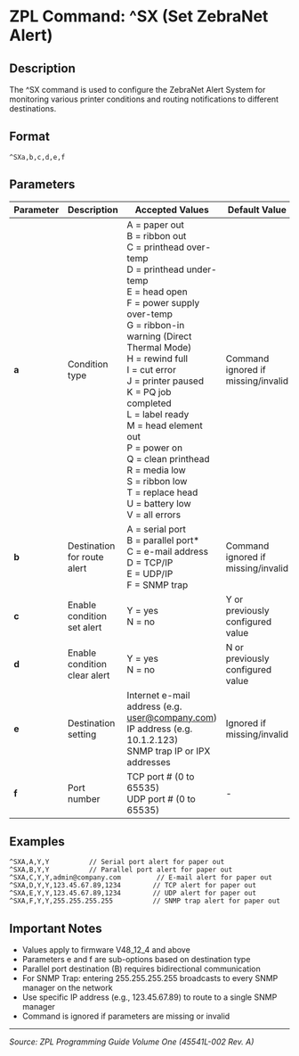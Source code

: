 # ZPL Command: ^SX (Set ZebraNet Alert)

## Description
The ^SX command is used to configure the ZebraNet Alert System for monitoring various printer conditions and routing notifications to different destinations.

## Format
```
^SXa,b,c,d,e,f
```

## Parameters
| Parameter | Description | Accepted Values | Default Value |
|-----------|-------------|----------------|---------------|
| **a** | Condition type | A = paper out<br>B = ribbon out<br>C = printhead over-temp<br>D = printhead under-temp<br>E = head open<br>F = power supply over-temp<br>G = ribbon-in warning (Direct Thermal Mode)<br>H = rewind full<br>I = cut error<br>J = printer paused<br>K = PQ job completed<br>L = label ready<br>M = head element out<br>P = power on<br>Q = clean printhead<br>R = media low<br>S = ribbon low<br>T = replace head<br>U = battery low<br>V = all errors | Command ignored if missing/invalid |
| **b** | Destination for route alert | A = serial port<br>B = parallel port*<br>C = e-mail address<br>D = TCP/IP<br>E = UDP/IP<br>F = SNMP trap | Command ignored if missing/invalid |
| **c** | Enable condition set alert | Y = yes<br>N = no | Y or previously configured value |
| **d** | Enable condition clear alert | Y = yes<br>N = no | N or previously configured value |
| **e** | Destination setting | Internet e-mail address (e.g. user@company.com)<br>IP address (e.g. 10.1.2.123)<br>SNMP trap IP or IPX addresses | Ignored if missing/invalid |
| **f** | Port number | TCP port # (0 to 65535)<br>UDP port # (0 to 65535) | - |

## Examples
```zpl
^SXA,A,Y,Y          // Serial port alert for paper out
^SXA,B,Y,Y          // Parallel port alert for paper out
^SXA,C,Y,Y,admin@company.com         // E-mail alert for paper out
^SXA,D,Y,Y,123.45.67.89,1234        // TCP alert for paper out
^SXA,E,Y,Y,123.45.67.89,1234        // UDP alert for paper out
^SXA,F,Y,Y,255.255.255.255          // SNMP trap alert for paper out
```

## Important Notes
- Values apply to firmware V48_12_4 and above
- Parameters e and f are sub-options based on destination type
- Parallel port destination (B) requires bidirectional communication
- For SNMP Trap: entering 255.255.255.255 broadcasts to every SNMP manager on the network
- Use specific IP address (e.g., 123.45.67.89) to route to a single SNMP manager
- Command is ignored if parameters are missing or invalid

---
*Source: ZPL Programming Guide Volume One (45541L-002 Rev. A)*